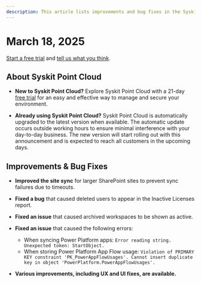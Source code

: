 ```yaml
---
description: This article lists improvements and bug fixes in the Syskit Point Cloud version 2025.2.85.24
---
```


# March 18, 2025

[Start a free trial](https://www.syskit.com/products/point/free-trial/) and [tell us what you think](https://www.syskit.com/company/contact-us/).

## About Syskit Point Cloud

* **New to Syskit Point Cloud?** Explore Syskit Point Cloud with a 21-day [free trial](https://www.syskit.com/products/point/free-trial/) for an easy and effective way to manage and secure your environment.

* **Already using Syskit Point Cloud?** Syskit Point Cloud is automatically upgraded to the latest version when available. The automatic update occurs outside working hours to ensure minimal interference with your day-to-day business. The new version will start rolling out with this announcement and is expected to reach all customers in the upcoming days.


## Improvements & Bug Fixes 

* **Improved the site sync** for larger SharePoint sites to prevent sync failures due to timeouts.

* **Fixed a bug** that caused deleted users to appear in the Inactive Licenses report.

* **Fixed an issue** that caused archived workspaces to be shown as active. 

* **Fixed an issue** that caused the following errors: 
  * When syncing Power Platform apps: `Error reading string. Unexpected token: StartObject.`
  * When storing Power Platform App Flow usage: `Violation of PRIMARY KEY constraint 'PK_PowerAppFlowUsages'. Cannot insert duplicate key in object 'PowerPlatform.PowerAppFlowUsages'.`

* **Various improvements, including UX and UI fixes, are available.**